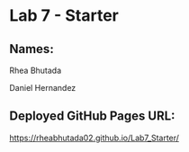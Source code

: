 # Lab 7 - Starter

## Names:
Rhea Bhutada

Daniel Hernandez

## Deployed GitHub Pages URL:
https://rheabhutada02.github.io/Lab7_Starter/
